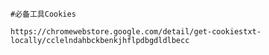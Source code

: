     #必备工具Cookies
```https://chromewebstore.google.com/detail/get-cookiestxt-locally/cclelndahbckbenkjhflpdbgdldlbecc```
